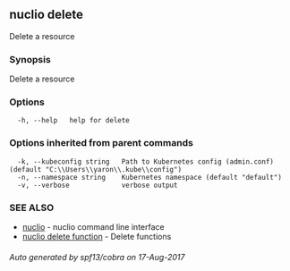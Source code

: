 ## nuclio delete

Delete a resource

### Synopsis


Delete a resource

### Options

```
  -h, --help   help for delete
```

### Options inherited from parent commands

```
  -k, --kubeconfig string   Path to Kubernetes config (admin.conf) (default "C:\\Users\\yaron\\.kube\\config")
  -n, --namespace string    Kubernetes namespace (default "default")
  -v, --verbose             verbose output
```

### SEE ALSO
* [nuclio](nuclio.md)	 - nuclio command line interface
* [nuclio delete function](nuclio_delete_function.md)	 - Delete functions

###### Auto generated by spf13/cobra on 17-Aug-2017
